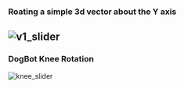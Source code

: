 ### Roating a simple 3d vector about the Y axis
![v1_slider](https://user-images.githubusercontent.com/91419527/224405147-c3e48faf-2c61-48ae-91b8-f91975134cb1.gif)
---
### DogBot Knee Rotation
![knee_slider](https://user-images.githubusercontent.com/91419527/224405997-c2a42c47-87f1-4fc1-8411-7ba4e047325e.gif)
